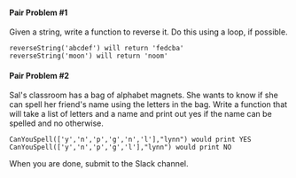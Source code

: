 #### Pair Problem #1

Given a string, write a function to reverse it. Do this using a loop, if possible.

    reverseString('abcdef') will return 'fedcba'
    reverseString('moon') will return 'noom'

#### Pair Problem #2

Sal's classroom has a bag of alphabet magnets. She wants to know if she can spell her friend's name using the letters in the bag. Write a function that will take a list of letters and a name and print out yes if the name can be spelled and no otherwise.

    CanYouSpell(['y','n','p','g','n','l'],"lynn") would print YES
    CanYouSpell(['y','n','p','g','l'],"lynn") would print NO

When you are done, submit to the Slack channel.